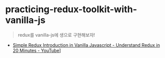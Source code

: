 # practicing-redux-toolkit-with-vanilla-js

> redux를 vanilla-js에 생으로 구현해보자!

- [Simple Redux Introduction in Vanilla Javascript - Understand Redux in 20 Minutes - YouTube](https://www.youtube.com/watch?v=hMSTO4cpPaQ&ab_channel=MonsterlessonsAcademy)]
